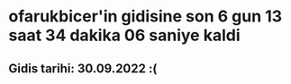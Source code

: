 # ofarukbicer'in gidisine son 6 gun 13 saat 34 dakika 06 saniye kaldi

## Gidis tarihi: 30.09.2022 :(